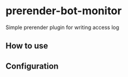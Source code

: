 prerender-bot-monitor
=======================
Simple prerender plugin for writing access log

How to use
----------



Configuration
-------------


